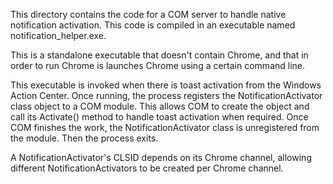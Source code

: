 This directory contains the code for a COM server to handle native notification
activation. This code is compiled in an executable named notification_helper.exe.

This is a standalone executable that doesn't contain Chrome, and that in order
to run Chrome is launches Chrome using a certain command line.

This executable is invoked when there is toast activation from the Windows
Action Center. Once running, the process registers the NotificationActivator
class object to a COM module. This allows COM to create the object and call its
Activate() method to handle toast activation when required. Once COM finishes
the work, the NotificationActivator class is unregistered from the module. Then
the process exits.

A NotificationActivator's CLSID depends on its Chrome channel, allowing
different NotificationActivators to be created per Chrome channel.

